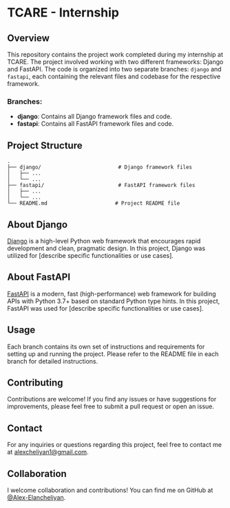 # TCARE - Internship

## Overview

This repository contains the project work completed during my internship at TCARE. The project involved working with two different frameworks: Django and FastAPI. The code is organized into two separate branches: `django` and `fastapi`, each containing the relevant files and codebase for the respective framework.

### Branches:

- **django**: Contains all Django framework files and code.
- **fastapi**: Contains all FastAPI framework files and code.

## Project Structure

```
.
├── django/                         # Django framework files
│   ├── ...
│   └── ...
├── fastapi/                        # FastAPI framework files
│   ├── ...
│   └── ...
└── README.md                      # Project README file
```

## About Django

[Django](https://www.djangoproject.com/) is a high-level Python web framework that encourages rapid development and clean, pragmatic design. In this project, Django was utilized for [describe specific functionalities or use cases].

## About FastAPI

[FastAPI](https://fastapi.tiangolo.com/) is a modern, fast (high-performance) web framework for building APIs with Python 3.7+ based on standard Python type hints. In this project, FastAPI was used for [describe specific functionalities or use cases].

## Usage

Each branch contains its own set of instructions and requirements for setting up and running the project. Please refer to the README file in each branch for detailed instructions.

## Contributing

Contributions are welcome! If you find any issues or have suggestions for improvements, please feel free to submit a pull request or open an issue.

## Contact

For any inquiries or questions regarding this project, feel free to contact me at [alexcheliyan1@gmail.com](mailto:alexcheliyan1@gmail.com).

## Collaboration

I welcome collaboration and contributions! You can find me on GitHub at [@Alex-Elancheliyan](https://github.com/Alex-Elancheliyan).

